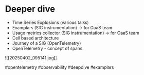 # Deeper dive
* Time Series Explosions (various talks)
* Examplars (SIG instrumentation) -> for OaaS team
* Usage metrics collector (SIG instrumentation) -> for OaaS team
* Cell based architecture
* Journey of a SIG (OpenTelemetry) 
* OpenTelemetry - concept of spans

![[20250402_095141.jpg]]

#opentelemetry #observability #deepdive #examplars